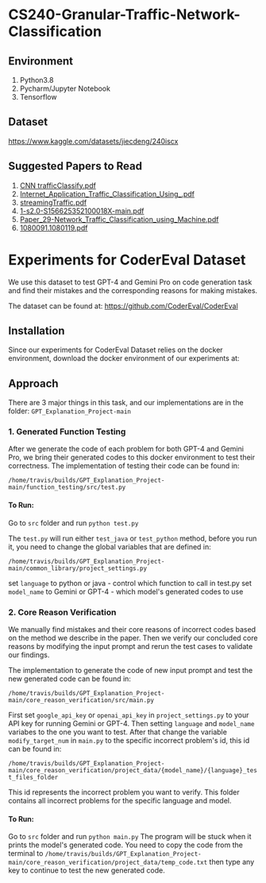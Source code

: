 # CS240-Granular-Traffic-Network-Classification
## Environment
1. Python3.8
2. Pycharm/Jupyter Notebook
3. Tensorflow

## Dataset
https://www.kaggle.com/datasets/jiecdeng/240iscx

## Suggested Papers to Read
1. [CNN trafficClassify.pdf](https://github.com/jiechengdeng/CS240-Granular-Traffic-Network-Classification/files/10044521/CNN.trafficClassify.pdf)
2. [Internet_Application_Traffic_Classification_Using_.pdf](https://github.com/jiechengdeng/CS240-Granular-Traffic-Network-Classification/files/9944445/Internet_Application_Traffic_Classification_Using_.pdf)
3. [streamingTraffic.pdf](https://github.com/jiechengdeng/CS240-Granular-Traffic-Network-Classification/files/9892343/streamingTraffic.pdf)
4. [1-s2.0-S156625352100018X-main.pdf](https://github.com/jiechengdeng/CS240-Granular-Traffic-Network-Classification/files/9892348/1-s2.0-S156625352100018X-main.pdf)
5. [Paper_29-Network_Traffic_Classification_using_Machine.pdf](https://github.com/jiechengdeng/CS240-Granular-Traffic-Network-Classification/files/9892347/Paper_29-Network_Traffic_Classification_using_Machine.pdf)
6. [1080091.1080119.pdf](https://github.com/jiechengdeng/CS240-Granular-Traffic-Network-Classification/files/9915614/1080091.1080119.pdf)



# Experiments for CoderEval Dataset 
We use this dataset to test GPT-4 and Gemini Pro on code generation task and find their mistakes and the corresponding reasons for making mistakes.

The dataset can be found at: https://github.com/CoderEval/CoderEval

## Installation
Since our experiments for CoderEval Dataset relies on the docker environment, download the docker environment of our experiments at: 

## Approach
There are 3 major things in this task, and our implementations are in the folder: `GPT_Explanation_Project-main`
### 1. Generated Function Testing
After we generate the code of each problem for both GPT-4 and Gemini Pro, we bring their generated codes to this docker environment to test their correctness. The implementation of testing their code can be found in:

`/home/travis/builds/GPT_Explanation_Project-main/function_testing/src/test.py`

#### To Run:
Go to `src` folder and run `python test.py`

The `test.py` will run either `test_java` or `test_python` method, before you run it, you need to change the global variables that are defined in:

`/home/travis/builds/GPT_Explanation_Project-main/common_library/project_settings.py`

set `language` to python or java - control which function to call in test.py
set `model_name` to Gemini or GPT-4 - which model's generated codes to use

### 2. Core Reason Verification
We manually find mistakes and their core reasons of incorrect codes based on the method we describe in the paper. Then we verify our concluded core reasons by modifying the input prompt and rerun the test cases to validate our findings.

The implementation to generate the code of new input prompt and test the new generated code can be found in: 

`/home/travis/builds/GPT_Explanation_Project-main/core_reason_verification/src/main.py`

First set `google_api_key` or `openai_api_key` in `project_settings.py` to your API key for running Gemini or GPT-4. 
Then setting `language` and `model_name` variabes to the one you want to test. After that change the variable `modify_target_num` in `main.py` to the specific incorrect problem's id, this id can be found in:

`/home/travis/builds/GPT_Explanation_Project-main/core_reason_verification/project_data/{model_name}/{language}_test_files_folder`

This id represents the incorrect problem you want to verify. 
This folder contains all incorrect problems for the specific language and model.

#### To Run:
Go to `src` folder and run `python main.py`
The program will be stuck when it prints the model's generated code. You need to copy the code from the terminal to `/home/travis/builds/GPT_Explanation_Project-main/core_reason_verification/project_data/temp_code.txt` then type any key to continue to test the new generated code.
